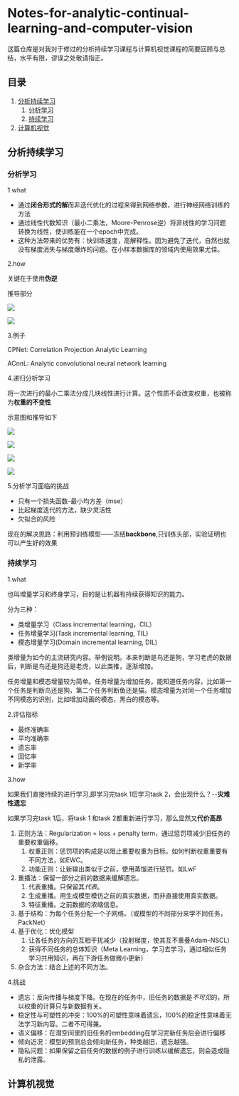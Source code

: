 # Notes-for-analytic-continual-learning-and-computer-vision
这篇仓库是对我对于修过的分析持续学习课程与计算机视觉课程的简要回顾与总结，水平有限，谬误之处敬请指正。

## 目录
1. [分析持续学习](#分析持续学习)
    1. [分析学习](#分析学习)
    2. [持续学习](#持续学习)
2. [计算机视觉](#计算机视觉)
## 分析持续学习
### 分析学习

1.what
* 通过**闭合形式的解**而非迭代优化的过程来得到网络参数，进行神经网络训练的方法
* 通过线性代数知识（最小二乘法，Moore-Penrose逆）将非线性的学习问题转换为线性，使训练能在一个epoch中完成。
* 这种方法带来的优势有：快训练速度，高解释性。因为避免了迭代，自然也就没有梯度消失与梯度爆炸的问题。在小样本数据库的领域内使用效果尤佳。

2.how

关键在于使用**伪逆**

推导部分

![](/analytic-learning/how-1.jpg "")

![](/analytic-learning/how-2.jpg "")

3.例子

CPNet: Correlation Projection Analytic Learning

ACnnL: Analytic convolutional neural network learning

4.递归分析学习

将一次进行的最小二乘法分成几块线性进行计算。这个性质不会改变权重，也被称为**权重的不变性**

示意图和推导如下

![](/analytic-learning/BRMP-1.jpg "")

![](/analytic-learning/BRMP-2.jpg "")

![](/analytic-learning/BRMP-3.jpg "")

![](/analytic-learning/BRMP-4.jpg "")

5.分析学习面临的挑战

* 只有一个损失函数-最小均方差（mse）
* 比起梯度迭代的方法，缺少灵活性
* 欠拟合的风险

现在的解决思路：利用预训练模型——冻结**backbone**,只训练头部，实验证明也可以产生好的效果

### 持续学习

1.what

也叫增量学习和终身学习，目的是让机器有持续获得知识的能力。

分为三种：

* 类增量学习（Class incremental learning，CIL）
* 任务增量学习(Task incremental learning, TIL)
* 模态增量学习(Domain incremental learning, DIL)

类增量为如今的主流研究内容。举例说明。本来判断是鸟还是狗，学习老虎的数据后，判断是鸟还是狗还是老虎，以此类推，逐渐增加。

任务增量和模态增量较为简单。任务增量为增加任务，能知道任务内容，比如第一个任务是判断鸟还是狗，第二个任务判断鱼还是猫。模态增量为对同一个任务增加不同模态的识别，比如增加动画的模态，黑白的模态等。

2.评估指标

* 最终准确率
* 平均准确率
* 遗忘率
* 回忆率
* 新学率

3.how

如果我们直接持续的进行学习,即学习完task 1后学习task 2，会出现什么？--**灾难性遗忘**

如果学习完task 1后，将task 1 和task 2都重新进行学习，那么显然又**代价高昂**

1. 正则方法：Regularization = loss + penalty term，通过惩罚项减少旧任务的重要权重偏移。
   1. 权重正则：惩罚项的构成是以阻止重要权重为目标。如何判断权重重要有不同方法，如EWC。
   2. 功能正则：让新输出类似于之前，使用蒸馏进行惩罚。如LwF
2. 重播法：保留一部分之前的数据来缓解遗忘。
   1. 代表重播。只保留其*代表*。
   2. 生成重播。用生成模型模仿之前的真实数据，而非直接使用真实数据。
   3. 特征重播。之前数据的浓缩信息。
3. 基于结构：为每个任务分配一个子网络。（或模型的不同部分来学不同任务，PackNet）
4. 基于优化：优化模型
   1. 让各任务的方向的互相干扰减少（投射梯度，使其互不重叠Adam-NSCL）
   2. 获得不同任务的总体知识（Meta Learning，学习去学习，通过相似任务学习共用知识，再在下游任务做微小更新）
5. 杂合方法：结合上述的不同方法。
   

4.挑战

* 遗忘：反向传播与梯度下降。在现在的任务中，旧任务的数据是*不可见*的，所以权重的计算只与新数据有关。
* 稳定性与可塑性的冲突：100%的可塑性意味着遗忘，100%的稳定性意味着无法学习新内容。二者不可得兼。
* 语义偏移：在潜空间里的旧任务的embedding在学习完新任务后会进行偏移
* 倾向近况：模型的预测总会倾向新任务，种类越旧，遗忘越强。
* 隐私问题：如果保留之前任务的数据的例子进行训练以缓解遗忘，则会造成隐私的泄露。


## 计算机视觉
